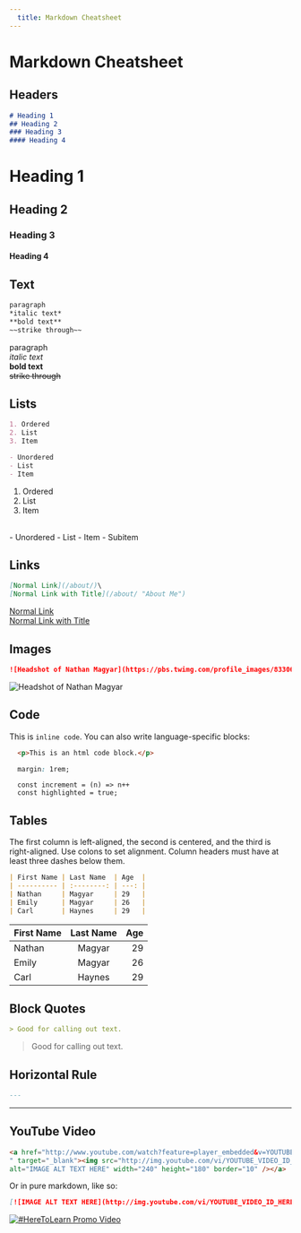 ```yaml
---
  title: Markdown Cheatsheet
---
```


# Markdown Cheatsheet


## Headers
```md
# Heading 1
## Heading 2
### Heading 3
#### Heading 4
```

# Heading 1
## Heading 2
### Heading 3
#### Heading 4


## Text
```md
paragraph
*italic text*
**bold text**
~~strike through~~
```
paragraph\
*italic text*\
**bold text**\
~~strike through~~

## Lists
```md
1. Ordered
2. List
3. Item

- Unordered
- List
- Item
```
1. Ordered
2. List
3. Item
<br>
- Unordered
- List
- Item
  - Subitem


## Links
```md
[Normal Link](/about/)\
[Normal Link with Title](/about/ "About Me")
```
[Normal Link](/about/)\
[Normal Link with Title](/about/ "About Me")

## Images
```md
![Headshot of Nathan Magyar](https://pbs.twimg.com/profile_images/833060713287540736/9XL0Hnn-.jpg "Headshot of Nathan Magyar")
```
![Headshot of Nathan Magyar](https://pbs.twimg.com/profile_images/833060713287540736/9XL0Hnn-.jpg "Headshot of Nathan Magyar")

## Code
This is `inline code`.
You can also write language-specific blocks:
```html
  <p>This is an html code block.</p>
```
```css
  margin: 1rem;
```
```js{2}
  const increment = (n) => n++
  const highlighted = true;
```

## Tables
The first column is left-aligned, the second is centered, and the third is right-aligned. Use colons to set alignment. Column headers must have at least three dashes below them.
```md
| First Name | Last Name  | Age  |
| ---------- | :--------: | ---: |
| Nathan     | Magyar     | 29   |
| Emily      | Magyar     | 26   |
| Carl       | Haynes     | 29   |
```
| First Name | Last Name  | Age  |
| ---------- | :--------: | ---: |
| Nathan     | Magyar     | 29   |
| Emily      | Magyar     | 26   |
| Carl       | Haynes     | 29   |

## Block Quotes
```md
> Good for calling out text.
```
> Good for calling out text.

## Horizontal Rule
```md
---
```
---

## YouTube Video
```md
<a href="http://www.youtube.com/watch?feature=player_embedded&v=YOUTUBE_VIDEO_ID_HERE
" target="_blank"><img src="http://img.youtube.com/vi/YOUTUBE_VIDEO_ID_HERE/0.jpg"
alt="IMAGE ALT TEXT HERE" width="240" height="180" border="10" /></a>
```
Or in pure markdown, like so:
```md
[![IMAGE ALT TEXT HERE](http://img.youtube.com/vi/YOUTUBE_VIDEO_ID_HERE/0.jpg)](http://www.youtube.com/watch?v=YOUTUBE_VIDEO_ID_HERE)
```
[![#HereToLearn Promo Video](http://img.youtube.com/vi/j8prdhHDB4I/0.jpg)](http://www.youtube.com/watch?v=j8prdhHDB4I)
